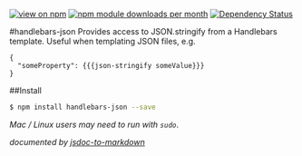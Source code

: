 [![view on npm](http://img.shields.io/npm/v/handlebars-json.svg)](https://www.npmjs.org/package/handlebars-json)
[![npm module downloads per month](http://img.shields.io/npm/dm/handlebars-json.svg)](https://www.npmjs.org/package/handlebars-json)
[![Dependency Status](https://david-dm.org/75lb/handlebars-json.svg)](https://david-dm.org/75lb/handlebars-json)

#handlebars-json
Provides access to JSON.stringify from a Handlebars template. Useful when templating JSON files, e.g. 

```
{
  "someProperty": {{{json-stringify someValue}}}
}
```

##Install
```sh
$ npm install handlebars-json --save
```
*Mac / Linux users may need to run with `sudo`*.

*documented by [jsdoc-to-markdown](https://github.com/75lb/jsdoc-to-markdown)*
